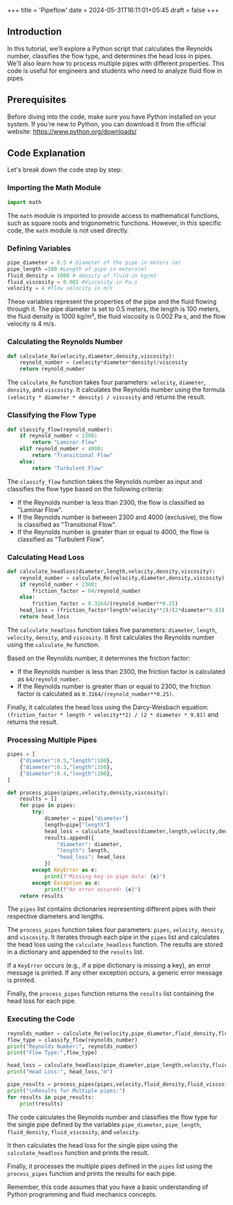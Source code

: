 +++
title = 'Pipeflow'
date = 2024-05-31T16:11:01+05:45
draft = false
+++

## Introduction
In this tutorial, we'll explore a Python script that calculates the Reynolds number, classifies the flow type, and determines the head loss in pipes. We'll also learn how to process multiple pipes with different properties. This code is useful for engineers and students who need to analyze fluid flow in pipes.

## Prerequisites

Before diving into the code, make sure you have Python installed on your system. If you're new to Python, you can download it from the official website: https://www.python.org/downloads/

## Code Explanation

Let's break down the code step by step:

### Importing the Math Module

```python
import math
```
The `math` module is imported to provide access to mathematical functions, such as square roots and trigonometric functions. However, in this specific code, the `math` module is not used directly.

### Defining Variables

```python
pipe_diameter = 0.5 # Diameter of the pipe in meters (m)
pipe_length =100 #Length of pipe in meters(m)
fluid_density = 1000 # density of fluid in kg/m3
fluid_viscosity = 0.002 #Viscosity in Pa.s
velocity = 4 #flow velocity in m/s
```
These variables represent the properties of the pipe and the fluid flowing through it. The pipe diameter is set to 0.5 meters, the length is 100 meters, the fluid density is 1000 kg/m³, the fluid viscosity is 0.002 Pa·s, and the flow velocity is 4 m/s.

### Calculating the Reynolds Number

```python
def calculate_Re(velocity,diameter,density,viscosity):
    reynold_number = (velocity*diameter*density)/viscosity
    return reynold_number
```
The `calculate_Re` function takes four parameters: `velocity`, `diameter`, `density`, and `viscosity`. It calculates the Reynolds number using the formula `(velocity * diameter * density) / viscosity` and returns the result.

### Classifying the Flow Type

```python
def classify_flow(reynold_number):
    if reynold_number < 2300:
        return "Laminar Flow"
    elif reynold_number < 4000:
        return "Transitional Flow"
    else:
        return "Turbulent Flow"
```
The `classify_flow` function takes the Reynolds number as input and classifies the flow type based on the following criteria:
- If the Reynolds number is less than 2300, the flow is classified as "Laminar Flow".
- If the Reynolds number is between 2300 and 4000 (exclusive), the flow is classified as "Transitional Flow".
- If the Reynolds number is greater than or equal to 4000, the flow is classified as "Turbulent Flow".

### Calculating Head Loss

```python
def calculate_headloss(diameter,length,velocity,density,viscosity):
    reynold_number = calculate_Re(velocity,diameter,density,viscosity)
    if reynold_number < 2300:
        friction_factor = 64/reynold_number
    else:
        friction_factor = 0.3164/(reynold_number**0.25)
    head_loss = (friction_factor*length*velocity**2)/(2*diameter*9.81)
    return head_loss
```
The `calculate_headloss` function takes five parameters: `diameter`, `length`, `velocity`, `density`, and `viscosity`. It first calculates the Reynolds number using the `calculate_Re` function.

Based on the Reynolds number, it determines the friction factor:
- If the Reynolds number is less than 2300, the friction factor is calculated as `64/reynold_number`.
- If the Reynolds number is greater than or equal to 2300, the friction factor is calculated as `0.3164/(reynold_number**0.25)`.

Finally, it calculates the head loss using the Darcy-Weisbach equation: `(friction_factor * length * velocity**2) / (2 * diameter * 9.81)` and returns the result.

### Processing Multiple Pipes

```python
pipes = [
    {"diameter":0.5,"length":100},
    {"diameter":0.3,"length":150},
    {"diameter":0.4,"length":200},
]

def process_pipes(pipes,velocity,density,viscosity):
    results = []
    for pipe in pipes:
        try:
            diameter = pipe["diameter"]
            length=pipe["length"]
            head_loss = calculate_headloss(diameter,length,velocity,density,viscosity)
            results.append({
                "diameter": diameter,
                "length": length,
                "head_loss": head_loss
            })
        except KeyError as e:
            print(f"Missing key in pipe data: {e}")
        except Exception as e:
            print(f"An error occured: {e}")
    return results
```
The `pipes` list contains dictionaries representing different pipes with their respective diameters and lengths.

The `process_pipes` function takes four parameters: `pipes`, `velocity`, `density`, and `viscosity`. It iterates through each pipe in the `pipes` list and calculates the head loss using the `calculate_headloss` function. The results are stored in a dictionary and appended to the `results` list.

If a `KeyError` occurs (e.g., if a pipe dictionary is missing a key), an error message is printed. If any other exception occurs, a generic error message is printed.

Finally, the `process_pipes` function returns the `results` list containing the head loss for each pipe.

### Executing the Code

```python
reynolds_number = calculate_Re(velocity,pipe_diameter,fluid_density,fluid_viscosity)
flow_type = classify_flow(reynolds_number)
print("Reynolds Number:", reynolds_number)
print("Flow Type:",flow_type)

head_loss = calculate_headloss(pipe_diameter,pipe_length,velocity,fluid_density,fluid_viscosity)
print("Head Loss:", head_loss,"m")

pipe_results = process_pipes(pipes,velocity,fluid_density,fluid_viscosity)
print("\nResults for Multiple pipes:")
for results in pipe_results:
    print(results)
```
The code calculates the Reynolds number and classifies the flow type for the single pipe defined by the variables `pipe_diameter`, `pipe_length`, `fluid_density`, `fluid_viscosity`, and `velocity`.

It then calculates the head loss for the single pipe using the `calculate_headloss` function and prints the result.

Finally, it processes the multiple pipes defined in the `pipes` list using the `process_pipes` function and prints the results for each pipe.


Remember, this code assumes that you have a basic understanding of Python programming and fluid mechanics concepts. 